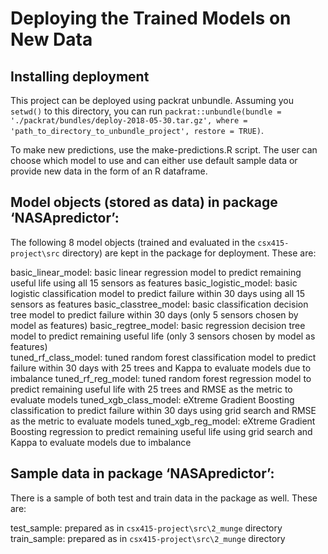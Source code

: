 # Deploying the Trained Models on New Data

## Installing deployment

This project can be deployed using packrat unbundle. Assuming you `setwd()` to this directory, you can run `packrat::unbundle(bundle = './packrat/bundles/deploy-2018-05-30.tar.gz', where = 'path_to_directory_to_unbundle_project', restore = TRUE)`.

To make new predictions, use the make-predictions.R script. The user can choose which model to use and can either use default sample data or provide new data in the form of an R dataframe.

## Model objects (stored as data) in package ‘NASApredictor’:

The following 8 model objects (trained and evaluated in the `csx415-project\src` directory) are kept in the package for deployment. These are:

basic_linear_model: basic linear regression model to predict remaining useful life using all 15 sensors as features
basic_logistic_model: basic logistic classification model to predict failure within 30 days using all 15 sensors as features
basic_classtree_model: basic classification decision tree model to predict failure within 30 days (only 5 sensors chosen by model as features) 
basic_regtree_model: basic regression decision tree model to predict remaining useful life (only 3 sensors chosen by model as features)             
tuned_rf_class_model: tuned random forest classification model to predict failure within 30 days with 25 trees and Kappa to evaluate models due to imbalance
tuned_rf_reg_model: tuned random forest regression model to predict remaining useful life with 25 trees and RMSE as the metric to evaluate models
tuned_xgb_class_model: eXtreme Gradient Boosting classification to predict failure within 30 days using grid search and RMSE as the metric to evaluate models
tuned_xgb_reg_model: eXtreme Gradient Boosting regression to predict remaining useful life using grid search and Kappa to evaluate models due to imbalance


## Sample data in package ‘NASApredictor’:

There is a sample of both test and train data in the package as well. These are:

test_sample: prepared as in `csx415-project\src\2_munge` directory                        
train_sample: prepared as in `csx415-project\src\2_munge` directory
